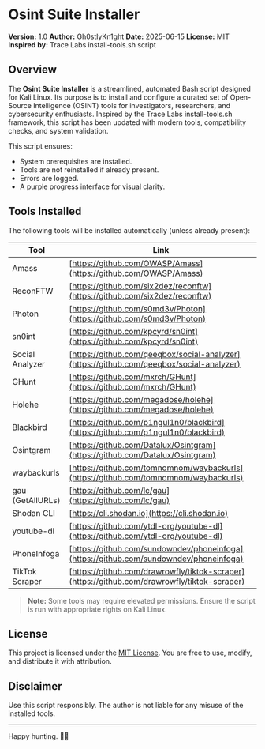 # Osint Suite Installer

**Version:** 1.0
**Author:** Gh0stlyKn1ght
**Date:** 2025-06-15
**License:** MIT
**Inspired by:** Trace Labs install-tools.sh script

## Overview

The **Osint Suite Installer** is a streamlined, automated Bash script designed for Kali Linux. Its purpose is to install and configure a curated set of Open-Source Intelligence (OSINT) tools for investigators, researchers, and cybersecurity enthusiasts. Inspired by the Trace Labs install-tools.sh framework, this script has been updated with modern tools, compatibility checks, and system validation.

This script ensures:

* System prerequisites are installed.
* Tools are not reinstalled if already present.
* Errors are logged.
* A purple progress interface for visual clarity.

## Tools Installed

The following tools will be installed automatically (unless already present):

| Tool             | Link                                                                                         |
| ---------------- | -------------------------------------------------------------------------------------------- |
| Amass            | [https://github.com/OWASP/Amass](https://github.com/OWASP/Amass)                             |
| ReconFTW         | [https://github.com/six2dez/reconftw](https://github.com/six2dez/reconftw)                   |
| Photon           | [https://github.com/s0md3v/Photon](https://github.com/s0md3v/Photon)                         |
| sn0int           | [https://github.com/kpcyrd/sn0int](https://github.com/kpcyrd/sn0int)                         |
| Social Analyzer  | [https://github.com/qeeqbox/social-analyzer](https://github.com/qeeqbox/social-analyzer)     |
| GHunt            | [https://github.com/mxrch/GHunt](https://github.com/mxrch/GHunt)                             |
| Holehe           | [https://github.com/megadose/holehe](https://github.com/megadose/holehe)                     |
| Blackbird        | [https://github.com/p1ngul1n0/blackbird](https://github.com/p1ngul1n0/blackbird)             |
| Osintgram        | [https://github.com/Datalux/Osintgram](https://github.com/Datalux/Osintgram)                 |
| waybackurls      | [https://github.com/tomnomnom/waybackurls](https://github.com/tomnomnom/waybackurls)         |
| gau (GetAllURLs) | [https://github.com/lc/gau](https://github.com/lc/gau)                                       |
| Shodan CLI       | [https://cli.shodan.io](https://cli.shodan.io)                                               |
| youtube-dl       | [https://github.com/ytdl-org/youtube-dl](https://github.com/ytdl-org/youtube-dl)             |
| PhoneInfoga      | [https://github.com/sundowndev/phoneinfoga](https://github.com/sundowndev/phoneinfoga)       |
| TikTok Scraper   | [https://github.com/drawrowfly/tiktok-scraper](https://github.com/drawrowfly/tiktok-scraper) |

> **Note:** Some tools may require elevated permissions. Ensure the script is run with appropriate rights on Kali Linux.

## License

This project is licensed under the [MIT License](https://opensource.org/licenses/MIT). You are free to use, modify, and distribute it with attribution.

## Disclaimer

Use this script responsibly. The author is not liable for any misuse of the installed tools.

---

Happy hunting. 🕵️‍♂️

